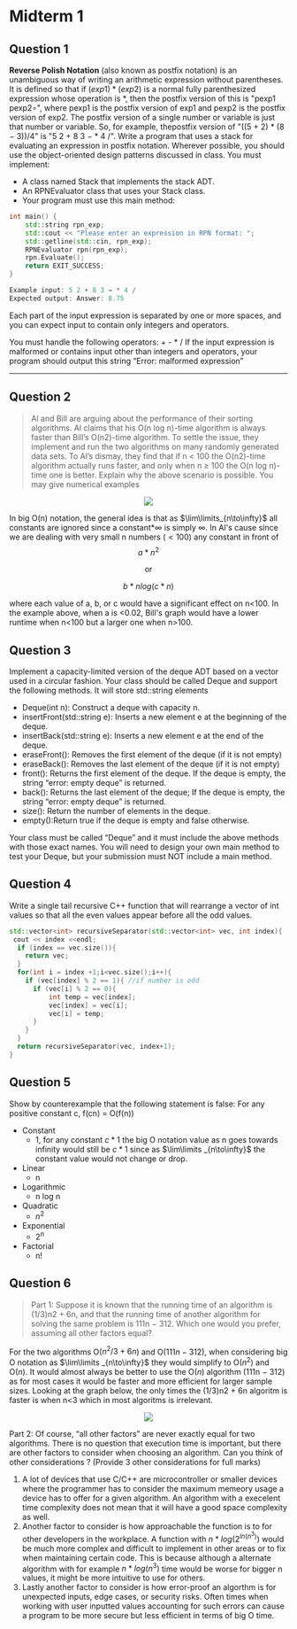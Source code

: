 # Midterm 1

## Question 1

**Reverse Polish Notation** (also known as postfix notation) is an unambiguous way of writing an arithmetic expression without parentheses. It is defined so that if $(exp1) * (exp2)$ is a normal fully parenthesized expression whose operation is $*$, then the postfix version of  this is "pexp1 pexp2∘", where pexp1 is the postfix version of exp1 and pexp2 is the postfix version of exp2. The postfix version of a single number or variable is just that number or variable. So, for example, thepostfix version of "((5 + 2) * (8 − 3))/4" is "5 2 + 8 3 − * 4 /". Write a program that uses a stack for evaluating an expression in postfix notation. Wherever possible, you should use the object-oriented design patterns discussed in class. You must implement:

+ A class named Stack that implements the stack ADT.
+ An RPNEvaluator class that uses your Stack class.
+ Your program must use this main method:

```cpp
int main() {
    std::string rpn_exp;
    std::cout << "Please enter an expression in RPN format: ";
    std::getline(std::cin, rpn_exp);
    RPNEvaluator rpn(rpn_exp);
    rpn.Evaluate();
    return EXIT_SUCCESS;
}

Example input: 5 2 + 8 3 − * 4 /
Expected output: Answer: 8.75

```

Each part of the input expression is separated by one or more spaces, and you can expect input to contain only integers and operators.


You must handle the following operators: + - * / If the input expression is malformed or contains input other than integers and operators, your program should output this string “Error: malformed expression”

---

## Question 2
>Al and Bill are arguing about the performance of their sorting algorithms. Al claims that his O(n log n)-time algorithm is always faster than Bill’s O(n2)-time algorithm. To settle the issue, they implement and run the two algorithms on many randomly generated data sets. To Al’s dismay, they find that if n < 100 the O(n2)-time algorithm actually runs faster, and only when n ≥ 100 the O(n log n)-time one is better. Explain why the above scenario is possible. You may give numerical examples

<p align="center">
  <img src="https://i.imgur.com/F8FesL4.png" />
</p>

In big O(n) notation, the general idea is that as $\lim\limits_{n\to\infty}$ all constants are ignored since a constant*$\infty$ is simply $\infty$. In Al's cause since we are dealing with very small n numbers ($<100$) any constant in front of $$a*n^2$$ <p align="center"> or</p> $$b*nlog(c
*n)$$


where each value of a, b, or c would have a significant effect on n<100. In the example above, when a is <0.02, Bill's graph would have a lower runtime when n<100 but a larger one when n>100.


## Question 3

Implement a capacity-limited version of the deque ADT based on a vector used in a circular fashion. Your class should be called Deque and support the following methods. It will store std::string elements

+ Deque(int n): Construct a deque with capacity n.
+ insertFront(std::string e): Inserts a new element e at the beginning of the deque.
+ insertBack(std::string e): Inserts a new element e at the end of the deque.
+ eraseFront(): Removes the first element of the deque (if it is not empty)
+ eraseBack(): Removes the last element of the deque (if it is not empty)
+ front(): Returns the first element of the deque. If the deque is empty, the string
“error: empty deque” is returned.
+ back(): Returns the last element of the deque; If the deque is empty, the string
“error: empty deque” is returned.
+ size(): Return the number of elements in the deque.
+ empty():Return true if the deque is empty and false otherwise.


Your class must be called “Deque” and it must include the above methods with those
exact names. You will need to design your own main method to test your Deque, but
your submission must NOT include a main method.


## Question 4 

Write a single tail recursive C++ function that will rearrange
a vector of int values so that all the even values appear before all the odd values.

```cpp
std::vector<int> recursiveSeparator(std::vector<int> vec, int index){
 cout << index <<endl;
  if (index == vec.size()){
    return vec;
  }
  for(int i = index +1;i<vec.size();i++){
    if (vec[index] % 2 == 1){ //if number is odd
      if (vec[i] % 2 == 0){
          int temp = vec[index];
          vec[index] = vec[i];
          vec[i] = temp;
      }
    }
  }
  return recursiveSeparator(vec, index+1);
}
```

## Question 5
Show by counterexample that the following statement is false: For any positive constant c, f(cn) = O(f(n))

+ Constant 
  + 1, for any constant $c*1$ the big O notation value as n goes towards infinity would still be $c*1$ since as $\lim\limits _{n\to\infty}$ the constant value would not change or drop.
+ Linear 
  + n
+ Logarithmic 
  + n log n
+ Quadratic 
  + $n^2$
+ Exponential 
  + $2^n$
+ Factorial
  + n!

## Question 6

> Part 1: Suppose it is known that the running time of an algorithm is (1/3)n2 + 6n, and that the running time of another algorithm for solving the same problem is 111n − 312. Which one would you prefer, assuming all other factors equal? 

For the two algorithms O($n^2/3+6n$) and O($111n - 312$), when considering big O notation as $\lim\limits _{n\to\infty}$ they would simplify to O($n^2$) and O($n$). It would almost always be better to use the O($n$) algorithm (111n − 312) as for most cases it would be faster and more efficient for larger sample sizes. Looking at the graph below, the only times the (1/3)n2 + 6n algoritm is faster is when n<3 which in most algoritms is irrelevant. 

<p align="center">
  <img src="https://i.imgur.com/apVGpar.png" />
</p>

Part 2: Of course, “all other factors” are never exactly equal for two algorithms. There is no question that execution time is important, but there are other factors to consider when choosing an algorithm. Can you think of other considerations ? (Provide 3 other considerations for full marks)

1. A lot of devices that use C/C++ are microcontroller or smaller devices where the programmer has to consider the maximum memeory usage a device has to offer for a given algorithm. An algorithm with a execelent time complexity does not mean that it will have a good space complexity as well. 
2. Another factor to consider is how approachable the function is to for other developers in the workplace. A function with $n*log(2^{ln(n^3)})$ would be much more complex and difficult to implement in other areas or to fix when maintaining certain code. This is because although a alternate algorithm with for example $n*log(n^3)$ time would be worse for bigger n values, it might be more intuitive to use for others.
3. Lastly another factor to consider is how error-proof an algorthm is for unexpected inputs, edge cases, or security risks. Often times when working with user inputted values accounting for such errors can cause a program to be more secure but less efficient in terms of big O time. 